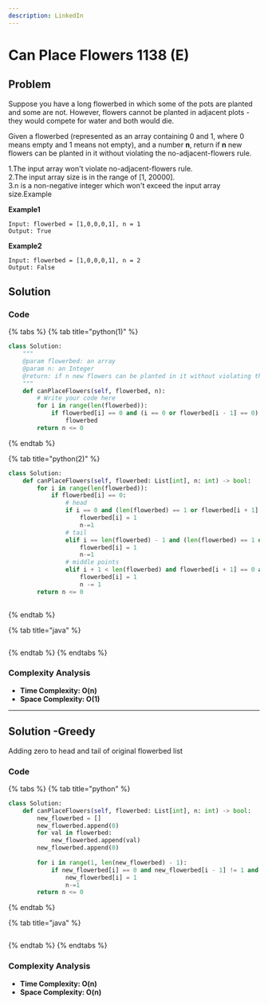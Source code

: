 ```yaml
---
description: LinkedIn
---
```


# Can Place Flowers 1138 (E)

## Problem

Suppose you have a long flowerbed in which some of the pots are planted and some are not. However, flowers cannot be planted in adjacent plots - they would compete for water and both would die.

Given a flowerbed (represented as an array containing 0 and 1, where 0 means empty and 1 means not empty), and a number **n**, return if **n** new flowers can be planted in it without violating the no-adjacent-flowers rule.

1.The input array won't violate no-adjacent-flowers rule.\
2.The input array size is in the range of \[1, 20000].\
3.n is a non-negative integer which won't exceed the input array size.Example

**Example1**

```
Input: flowerbed = [1,0,0,0,1], n = 1
Output: True
```

**Example2**

```
Input: flowerbed = [1,0,0,0,1], n = 2
Output: False
```

## Solution&#x20;

### Code

{% tabs %}
{% tab title="python(1)" %}
```python
class Solution:
    """
    @param flowerbed: an array
    @param n: an Integer
    @return: if n new flowers can be planted in it without violating the no-adjacent-flowers rule
    """
    def canPlaceFlowers(self, flowerbed, n):
        # Write your code here
        for i in range(len(flowerbed)):
            if flowerbed[i] == 0 and (i == 0 or flowerbed[i - 1] == 0) and (i == len(flowerbed) - 1 or flowerbed[i + 1] == 0):
                flowerbed
        return n <= 0
```
{% endtab %}

{% tab title="python(2)" %}
```python
class Solution:
    def canPlaceFlowers(self, flowerbed: List[int], n: int) -> bool:  
        for i in range(len(flowerbed)):
            if flowerbed[i] == 0:
                # head
                if i == 0 and (len(flowerbed) == 1 or flowerbed[i + 1] == 0):
                    flowerbed[i] = 1
                    n-=1
                # tail
                elif i == len(flowerbed) - 1 and (len(flowerbed) == 1 or flowerbed[i - 1] == 0):
                    flowerbed[i] = 1
                    n-=1
                # middle points
                elif i + 1 < len(flowerbed) and flowerbed[i + 1] == 0 and i - 1 >= 0 and flowerbed[i - 1] == 0:
                    flowerbed[i] = 1
                    n -= 1
        return n <= 0
                
```
{% endtab %}

{% tab title="java" %}
```
```
{% endtab %}
{% endtabs %}

### Complexity Analysis

* **Time Complexity: O(n)**
* **Space Complexity: O(1)**

****

## Solution -Greedy

Adding zero to head and tail of original flowerbed list

### Code

{% tabs %}
{% tab title="python" %}
```python
class Solution:
    def canPlaceFlowers(self, flowerbed: List[int], n: int) -> bool:
        new_flowerbed = []
        new_flowerbed.append(0)
        for val in flowerbed:
            new_flowerbed.append(val)
        new_flowerbed.append(0)
        
        for i in range(1, len(new_flowerbed) - 1):
            if new_flowerbed[i] == 0 and new_flowerbed[i - 1] != 1 and new_flowerbed[i + 1] != 1:
                new_flowerbed[i] = 1
                n-=1
        return n <= 0
```
{% endtab %}

{% tab title="java" %}
```
```
{% endtab %}
{% endtabs %}

### Complexity Analysis

* **Time Complexity: O(n)**
* **Space Complexity: O(n)**
